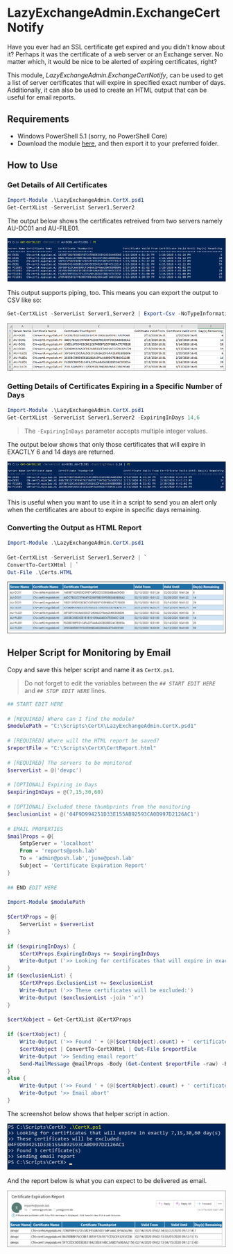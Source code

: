 # LazyExchangeAdmin.ExchangeCertNotify

Have you ever had an SSL certificate get expired and you didn't know about it? Perhaps it was the certificate of a web server or an Exchange server. No matter which, it would be nice to be alerted of expiring certificates, right?

This module, *LazyExchangeAdmin.ExchangeCertNotify*, can be used to get a list of server certificates that will expire in specified exact number of days. Additionally, it can also be used to create an HTML output that can be useful for email reports.

## Requirements

* Windows PowerShell 5.1 (sorry, no PowerShell Core)
* Download the module [here](https://github.com/junecastillote/LazyExchangeAdmin.CertX/archive/master.zip), and then export it to your preferred folder.

## How to Use

### Get Details of All Certificates

```PowerShell
Import-Module .\LazyExchangeAdmin.CertX.psd1
Get-CertXList -ServerList Server1,Server2
```

The output below shows the certificates retreived from two servers namely AU-DC01 and AU-FILE01.

![Example01](source/static/image/example01.png)

This output supports piping, too. This means you can export the output to CSV like so:

```PowerShell
Get-CertXList -ServerList Server1,Server2 | Export-Csv -NoTypeInformation -Path .\certs.csv
```

![CSV Output](source/static/image/csv_output.png)

### Getting Details of Certificates Expiring in a Specific Number of Days

```PowerShell
Import-Module .\LazyExchangeAdmin.CertX.psd1
Get-CertXList -ServerList Server1,Server2 -ExpiringInDays 14,6
```

> The `-ExpiringInDays` parameter accepts multiple integer values.

The output below shows that only those certificates that will expire in EXACTLY 6 and 14 days are returned.

![Example02](source/static/image/example02.png)

This is useful when you want to use it in a script to send you an alert only when the certificates are about to expire in specific days remaining.

### Converting the Output as HTML Report

```PowerShell
Import-Module .\LazyExchangeAdmin.CertX.psd1

Get-CertXList -ServerList Server1,Server2 | `
ConvertTo-CertXHtml | `
Out-File .\Certs.HTML
```

![HTML Output](source/static/image/html_output.png)

## Helper Script for Monitoring by Email

Copy and save this helper script and name it as `CertX.ps1`.

> Do not forget to edit the variables between the *`## START EDIT HERE`* and *`## STOP EDIT HERE`* lines.

```PowerShell
## START EDIT HERE

# [REQUIRED] Where can I find the module?
$modulePath = "C:\Scripts\CertX\LazyExchangeAdmin.CertX.psd1"

# [REQUIRED] Where will the HTML report be saved?
$reportFile = "C:\Scripts\CertX\CertReport.html"

# [REQUIRED] The servers to be monitored
$serverList = @('devpc')

# [OPTIONAL] Expiring in Days
$expiringInDays = @(7,15,30,60)

# [OPTIONAL] Excluded these thumbprints from the monitoring
$exclusionList = @('04F9D994251D33E155AB92593CA0D997D2126AC1')

# EMAIL PROPERTIES
$mailProps = @{
    SmtpServer = 'localhost'
    From = 'reports@posh.lab'
    To = 'admin@posh.lab','june@posh.lab'
    Subject = 'Certificate Expiration Report'
}

## END EDIT HERE

Import-Module $modulePath

$CertXProps = @{
    ServerList = $serverList
}

if ($expiringInDays) {
    $CertXProps.ExpiringInDays += $expiringInDays
    Write-Output ('>> Looking for certificates that will expire in exactly ' + ($expiringInDays -join ",") + ' day(s)')
}
if ($exclusionList) {
    $CertXProps.ExclusionList += $exclusionList
    Write-Output ('>> These certificates will be excluded:')
    Write-Output ($exclusionList -join "`n")
}

$certXobject = Get-CertXList @CertXProps

if ($certXobject) {
    Write-Output ('>> Found ' + (@($certXobject).count) + ' certificate(s)')
    $certXobject | ConvertTo-CertXHtml | Out-File $reportFile
    Write-Output '>> Sending email report'
    Send-MailMessage @mailProps -Body (Get-Content $reportFile -raw) -BodyAsHtml
}
else {
    Write-Output ('>> Found ' + (@($certXobject).count) + ' certificate(s)')
    Write-Output '>> Email abort'
}

```

The screenshot below shows that helper script in action.

![Example](source/static/image/mailing.png)

And the report below is what you can expect to be delivered as email.

![Email Report](source/static/image/email_report.png)
